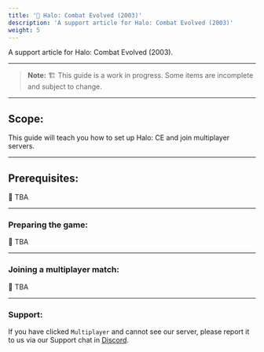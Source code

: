 ```yaml
---
title: '🚧️ Halo: Combat Evolved (2003)'
description: 'A support article for Halo: Combat Evolved (2003)'
weight: 5
---
```


A support article for Halo: Combat Evolved (2003).

---

> <b>Note:</b> 🏗️ This guide is a work in progress. Some items are incomplete and subject to change.

---

## Scope: 

This guide will teach you how to set up Halo: CE and join multiplayer servers.

---

## Prerequisites:

🚧 TBA

---

### Preparing the game:

🚧 TBA

---

### Joining a multiplayer match:

🚧 TBA

---

### Support:

If you have clicked `Multiplayer` and cannot see our server, please report it to us via our Support chat in [Discord](https://xevnet.au).